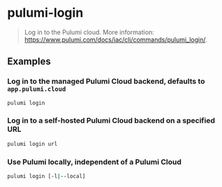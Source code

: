 # pulumi-login

> Log in to the Pulumi cloud. More information: <https://www.pulumi.com/docs/iac/cli/commands/pulumi_login/>.

## Examples

### Log in to the managed Pulumi Cloud backend, defaults to `app.pulumi.cloud`

```bash
pulumi login
```

### Log in to a self-hosted Pulumi Cloud backend on a specified URL

```bash
pulumi login url
```

### Use Pulumi locally, independent of a Pulumi Cloud

```bash
pulumi login [-l|--local]
```
